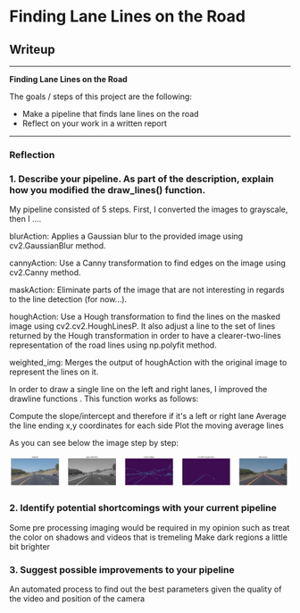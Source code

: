 # **Finding Lane Lines on the Road** 

## Writeup

---

**Finding Lane Lines on the Road**

The goals / steps of this project are the following:
* Make a pipeline that finds lane lines on the road
* Reflect on your work in a written report




[//]: # (Image References)

[image1]: ./examples/step-by-step.png "Step by Step"

---

### Reflection

### 1. Describe your pipeline. As part of the description, explain how you modified the draw_lines() function.

My pipeline consisted of 5 steps. First, I converted the images to grayscale, then I .... 

blurAction: Applies a Gaussian blur to the provided image using cv2.GaussianBlur method.

cannyAction: Use a Canny transformation to find edges on the image using cv2.Canny method.

maskAction: Eliminate parts of the image that are not interesting in regards to the line detection (for now...).

houghAction: Use a Hough transformation to find the lines on the masked image using cv2.cv2.HoughLinesP. It also adjust a line to the set of lines returned by the Hough transformation in order to have a clearer-two-lines representation of the road lines using np.polyfit method.

weighted_img: Merges the output of houghAction with the original image to represent the lines on it.

In order to draw a single line on the left and right lanes, I improved the drawline functions . This function works as follows:

Compute the slope/intercept and therefore if it's a left or right lane
Average the line ending x,y coordinates for each side
Plot the moving average lines

As you can see below the image step by step:


![alt text][image1]


### 2. Identify potential shortcomings with your current pipeline


Some pre processing imaging would be required in my opinion such as treat the color on shadows and videos that is tremeling
Make dark regions a little bit brighter


### 3. Suggest possible improvements to your pipeline


An automated process to find out the best parameters given the quality of the video and position of the camera

